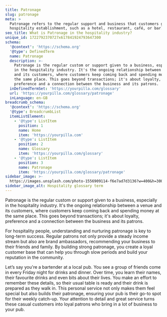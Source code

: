 ```yaml
---
title: Patronage
slug: patronage
meta: >
  Patronage refers to the regular support and business that customers give to a
  hospitality establishment, such as a hotel, restaurant, café, or bar.
seo_title: What is Patronage in the hospitality industry?
unique_id: 1722792370727x617841924793647300
schema:
  '@context': 'https://schema.org'
  '@type': DefinedTerm
  name: Patronage
  description: >-
    Patronage is the regular custom or support given to a business, especially
    in the hospitality industry. It's the ongoing relationship between a venue
    and its customers, where customers keep coming back and spending money at
    the same place. This goes beyond transactions; it's about loyalty,
    preference and a connection between the business and its patrons.
  inDefinedTermSet: 'https://yourpilla.com/glossary'
  url: 'https://yourpilla.com/glossary/patronage'
  inLanguage: en-GB
breadcrumb_schema:
  '@context': 'https://schema.org'
  '@type': BreadcrumbList
  itemListElement:
    - '@type': ListItem
      position: 1
      name: Home
      item: 'https://yourpilla.com'
    - '@type': ListItem
      position: 2
      name: Glossary
      item: 'https://yourpilla.com/glossary'
    - '@type': ListItem
      position: 3
      name: Patronage
      item: 'https://yourpilla.com/glossary/patronage'
sidebar_image: >-
  https://images.unsplash.com/photo-1556909114-f6e7ad7d3136?w=400&h=300&fit=crop&auto=format
sidebar_image_alt: Hospitality glossary term
---
```

Patronage is the regular custom or support given to a business, especially in the hospitality industry. It's the ongoing relationship between a venue and its customers, where customers keep coming back and spending money at the same place. This goes beyond transactions; it's about loyalty, preference and a connection between the business and its patrons.

For hospitality people, understanding and nurturing patronage is key to long-term success. Regular patrons not only provide a steady income stream but also are brand ambassadors, recommending your business to their friends and family. By building strong patronage, you create a loyal customer base that can help you through slow periods and build your reputation in the community.

Let’s say you're a bartender at a local pub. You see a group of friends come in every Friday night for drinks and dinner. Over time, you learn their names, their favourite drinks and even bits about their lives. You make an effort to remember these details, so their usual table is ready and their drink is prepared as they walk in. This personal service not only makes them feel special but also builds their patronage, ensuring your pub is their go-to spot for their weekly catch-up. Your attention to detail and great service turns these casual customers into loyal patrons who bring in a lot of business to your pub.
